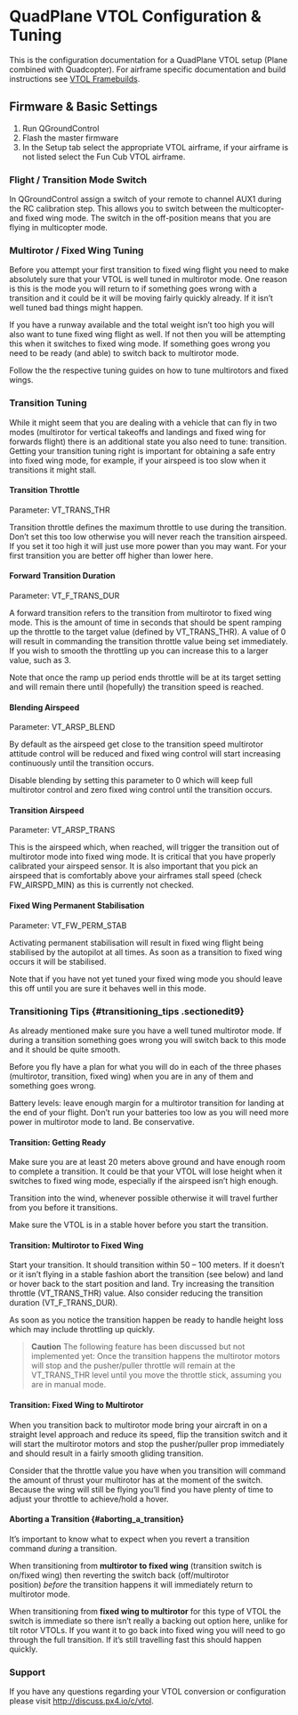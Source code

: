 # QuadPlane VTOL Configuration & Tuning

This is the configuration documentation for a QuadPlane VTOL setup (Plane combined with Quadcopter). For airframe specific documentation and build instructions see [VTOL Framebuilds](../frames_vtol/README.md).

## Firmware & Basic Settings

1. Run QGroundControl
2. Flash the master firmware
3. In the Setup tab select the appropriate VTOL airframe, if your airframe is not listed select the Fun Cub VTOL airframe. 


### Flight / Transition Mode Switch

In QGroundControl assign a switch of your remote to channel AUX1 during
the RC calibration step. This allows you to switch between the
multicopter- and fixed wing mode. The switch in the off-position means
that you are flying in multicopter mode.


### Multirotor / Fixed Wing Tuning

Before you attempt your first transition to fixed wing flight you need
to make absolutely sure that your VTOL is well tuned in multirotor mode.
One reason is this is the mode you will return to if something goes
wrong with a transition and it could be it will be moving fairly quickly
already. If it isn’t well tuned bad things might happen.

If you have a runway available and the total weight isn’t too high you
will also want to tune fixed wing flight as well. If not then you will
be attempting this when it switches to fixed wing mode. If something
goes wrong you need to be ready (and able) to switch back to multirotor
mode.

Follow the the respective tuning guides on how to tune multirotors and
fixed wings.


### Transition Tuning

While it might seem that you are dealing with a vehicle that can fly in
two modes (multirotor for vertical takeoffs and landings and fixed wing
for forwards flight) there is an additional state you also need to tune:
transition. Getting your transition tuning right is important for
obtaining a safe entry into fixed wing mode, for example, if your
airspeed is too slow when it transitions it might stall.

#### Transition Throttle

Parameter: VT_TRANS_THR

Transition throttle defines the maximum throttle to use during the
transition. Don’t set this too low otherwise you will never reach the
transition airspeed. If you set it too high it will just use more power
than you may want. For your first transition you are better off higher
than lower here.

#### Forward Transition Duration

Parameter: VT_F_TRANS_DUR

A forward transition refers to the transition from multirotor to fixed
wing mode. This is the amount of time in seconds that should be spent
ramping up the throttle to the target value (defined by VT\_TRANS\_THR).
A value of 0 will result in commanding the transition throttle value
being set immediately. If you wish to smooth the throttling up you can
increase this to a larger value, such as 3.

Note that once the ramp up period ends throttle will be at its target
setting and will remain there until (hopefully) the transition speed is
reached.


#### Blending Airspeed

Parameter: VT\_ARSP\_BLEND

By default as the airspeed get close to the transition speed multirotor
attitude control will be reduced and fixed wing control will start
increasing continuously until the transition occurs.

Disable blending by setting this parameter to 0 which will keep full
multirotor control and zero fixed wing control until the transition
occurs.


#### Transition Airspeed

Parameter: VT_ARSP_TRANS

This is the airspeed which, when reached, will trigger the transition
out of multirotor mode into fixed wing mode. It is critical that you
have properly calibrated your airspeed sensor. It is also important that
you pick an airspeed that is comfortably above your airframes stall
speed (check FW\_AIRSPD\_MIN) as this is currently not checked.


#### Fixed Wing Permanent Stabilisation

Parameter: VT_FW_PERM_STAB

Activating permanent stabilisation will result in fixed wing flight
being stabilised by the autopilot at all times. As soon as a transition
to fixed wing occurs it will be stabilised.

Note that if you have not yet tuned your fixed wing mode you should
leave this off until you are sure it behaves well in this mode.


### Transitioning Tips {#transitioning_tips .sectionedit9}

As already mentioned make sure you have a well tuned multirotor mode. If
during a transition something goes wrong you will switch back to this
mode and it should be quite smooth.

Before you fly have a plan for what you will do in each of the three
phases (multirotor, transition, fixed wing) when you are in any of them
and something goes wrong.

Battery levels: leave enough margin for a multirotor transition for
landing at the end of your flight. Don’t run your batteries too low as
you will need more power in multirotor mode to land. Be conservative.


#### Transition: Getting Ready

Make sure you are at least 20 meters above ground and have enough room
to complete a transition. It could be that your VTOL will lose height
when it switches to fixed wing mode, especially if the airspeed isn’t
high enough.

Transition into the wind, whenever possible otherwise it will travel
further from you before it transitions.

Make sure the VTOL is in a stable hover before you start the transition.


#### Transition: Multirotor to Fixed Wing

Start your transition. It should transition within 50 – 100 meters. If
it doesn’t or it isn’t flying in a stable fashion abort the transition
(see below) and land or hover back to the start position and land. Try
increasing the transition throttle (VT\_TRANS\_THR) value. Also consider
reducing the transition duration (VT\_F\_TRANS\_DUR).

As soon as you notice the transition happen be ready to handle height
loss which may include throttling up quickly.

> **Caution** The following feature has been discussed but not implemented yet: Once
  the transition happens the multirotor motors will stop and the
  pusher/puller throttle will remain at the VT\_TRANS\_THR level until you
  move the throttle stick, assuming you are in manual mode.


#### Transition: Fixed Wing to Multirotor

When you transition back to multirotor mode bring your aircraft in on a
straight level approach and reduce its speed, flip the transition switch
and it will start the multirotor motors and stop the pusher/puller prop
immediately and should result in a fairly smooth gliding transition.

Consider that the throttle value you have when you transition will
command the amount of thrust your multirotor has at the moment of the
switch. Because the wing will still be flying you’ll find you have
plenty of time to adjust your throttle to achieve/hold a hover.


#### Aborting a Transition {#aborting_a_transition}

It’s important to know what to expect when you revert a transition
command *during* a transition.

When transitioning from **multirotor to fixed wing** (transition switch
is on/fixed wing) then reverting the switch back (off/multirotor
position) *before* the transition happens it will immediately return to
multirotor mode.

When transitioning from **fixed wing to multirotor** for this type of
VTOL the switch is immediate so there isn’t really a backing out option
here, unlike for tilt rotor VTOLs. If you want it to go back into fixed
wing you will need to go through the full transition. If it’s still
travelling fast this should happen quickly.


### Support

If you have any questions regarding your VTOL conversion or
configuration please visit <http://discuss.px4.io/c/vtol>.


 

